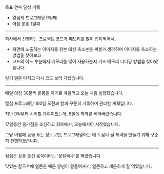 목표 연속 달성 기록

- 열심히 프로그래밍 9일째
- 아침 운동 1일째

---

회사에서 진행하는 프로젝트 코드가 메모리를 많이 잡아먹어서,

- 화면에 노출하는 이미지를 원본 대신 축소본을 써볼까 생각하며 이미지를 축소하는 방법을 찾아보고
- 코드의 어느 부분에서 메모리를 많이 사용하는지 기초 메모리 디버깅 방법을 찾아봤습니다.

일기 얼른 마치고 다시 코드 보러 가겠습니다.

---

매일 아침 30분씩 운동을 하기로 마음먹고 오늘 처음 실행했습니다.

열심 프로그래밍 100일 도전과 함께 꾸준히 기록하며 관리할 계획입니다.



지난 9일부터 시작할 계획이었는데, 8일에 허리를 삐어버렸습니다.

17일동안 몸가짐을 조심하고 회복해서, 오늘에서야 시작했습니다.



그냥 아침에 몸을 푸는 정도로만, 프로그래밍하는 데 도움이 될 체력을 만들기 위해 꾸준히 진행하겠습니다.

---

점심은 강릉 출신 음식이라는 '장칼국수'를 먹었습니다.

맛있는 칼국수에 얼큰한 매운 양념이 곁들여져서, 얼큰하고 개운하게 잘 먹었습니다.

